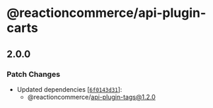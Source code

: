 # @reactioncommerce/api-plugin-carts

## 2.0.0

### Patch Changes

- Updated dependencies [[`6f0143d31`](https://github.com/reactioncommerce/reaction/commit/6f0143d31b8c1a869b70084c904e491ed35e4807)]:
  - @reactioncommerce/api-plugin-tags@1.2.0
